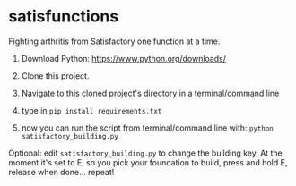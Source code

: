 # satisfunctions
Fighting arthritis from Satisfactory one function at a time.


1. Download Python:
https://www.python.org/downloads/

2. Clone this project. 

3. Navigate to this cloned project's directory in a terminal/command line

4. type in `pip install requirements.txt`

5. now you can run the script from terminal/command line with: `python satisfactory_building.py`

Optional: edit `satisfactory_building.py` to change the building key. At the moment it's set to E, so you pick your foundation to build, press and hold E, release when done... repeat! 


